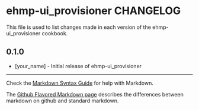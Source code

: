 ehmp-ui_provisioner CHANGELOG
=============================

This file is used to list changes made in each version of the ehmp-ui_provisioner cookbook.

0.1.0
-----
- [your_name] - Initial release of ehmp-ui_provisioner

- - -
Check the [Markdown Syntax Guide](http://daringfireball.net/projects/markdown/syntax) for help with Markdown.

The [Github Flavored Markdown page](http://github.github.com/github-flavored-markdown/) describes the differences between markdown on github and standard markdown.
